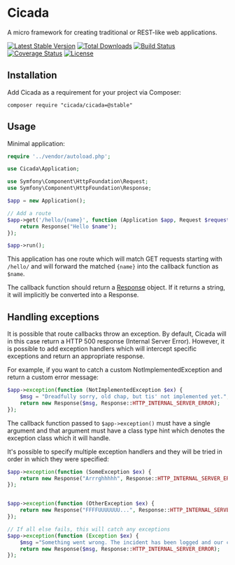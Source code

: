 Cicada
======

A micro framework for creating traditional or REST-like web applications.

[![Latest Stable Version](https://poser.pugx.org/cicada/cicada/v/stable.png)](https://packagist.org/packages/cicada/cicada) [![Total Downloads](https://poser.pugx.org/cicada/cicada/downloads.png)](https://packagist.org/packages/cicada/cicada) [![Build Status](https://travis-ci.org/cicada/cicada.png)](https://travis-ci.org/cicada/cicada) [![Coverage Status](https://coveralls.io/repos/cicada/cicada/badge.png)](https://coveralls.io/r/cicada/cicada) [![License](https://poser.pugx.org/cicada/cicada/license.png)](https://packagist.org/packages/cicada/cicada)

Installation
------------

Add Cicada as a requirement for your project via Composer:

```
composer require "cicada/cicada=@stable"
```

Usage
-----

Minimal application:

```php
require '../vendor/autoload.php';

use Cicada\Application;

use Symfony\Component\HttpFoundation\Request;
use Symfony\Component\HttpFoundation\Response;

$app = new Application();

// Add a route
$app->get('/hello/{name}', function (Application $app, Request $request, $name) {
    return Response("Hello $name");
});

$app->run();
```

This application has one route which will match GET requests starting with
`/hello/` and will forward the matched `{name}` into the callback function as
`$name`.

The callback function should return a
[Response](http://symfony.com/doc/current/components/http_foundation/introduction.html#response)
object. If it returns a string, it will implicitly be converted into a Response.


Handling exceptions
-------------------

It is possible that route callbacks throw an exception. By default, Cicada will
in this case return a HTTP 500 response (Internal Server Error). However, it
is possible to add exception handlers which will intercept specific exceptions
and return an appropriate response.

For example, if you want to catch a custom NotImplementedException and return a
custom error message:

```php
$app->exception(function (NotImplementedException $ex) {
    $msg = "Dreadfully sorry, old chap, but tis' not implemented yet.";
    return new Response($msg, Response::HTTP_INTERNAL_SERVER_ERROR);
});
```

The callback function passed to `$app->exception()` must have a single argument
and that argument must have a class type hint which denotes the exception class
which it will handle.

It's possible to specify multiple exception handlers and they will be tried in
order in which they were specified:

```php
$app->exception(function (SomeException $ex) {
    return new Response("Arrrghhhhh", Response::HTTP_INTERNAL_SERVER_ERROR);
});


$app->exception(function (OtherException $ex) {
    return new Response("FFFFUUUUUUU...", Response::HTTP_INTERNAL_SERVER_ERROR);
});

// If all else fails, this will catch any exceptions
$app->exception(function (Exception $ex) {
    $msg ="Something went wrong. The incident has been logged and our code monkeys are on it.";
    return new Response($msg, Response::HTTP_INTERNAL_SERVER_ERROR);
});
```
